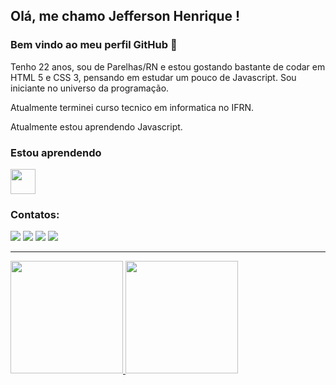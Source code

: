 ## Olá, me chamo Jefferson Henrique ! 
### Bem vindo ao meu perfil GitHub 👋

Tenho 22 anos, sou de Parelhas/RN e estou gostando bastante de codar em HTML 5 e CSS 3, pensando em estudar um pouco de Javascript. Sou iniciante no universo da programação. 

Atualmente terminei curso tecnico em informatica no IFRN. 

Atualmente estou aprendendo Javascript. 

### Estou aprendendo

<img src="https://cdn.jsdelivr.net/gh/devicons/devicon/icons/javascript/javascript-original.svg" width="40" height="40"/> 

### Contatos:

<div>
<a href="https://www.instagram.com/jefferson_sant0ss/" target="_blank"><img src="https://img.shields.io/badge/-Instagram-%23E4405F?style=for-the-badge&logo=instagram&logoColor=white" target="_blank"></a>
<a href="https://www.linkedin.com/in/jefferson-henrique-santos-lima-357260233?lipi=urn%3Ali%3Apage%3Ad_flagship3_profile_view_base_contact_details%3BA7hshdS8Sd6wNsMjclepOA%3D%3D" target="_blank"><img src="https://img.shields.io/badge/-LinkedIn-%230077B5?style=for-the-badge&logo=linkedin&logoColor=white" target="_blank"></a>
  <a href="https://twitter.com/Jeff_Santt0s"><img src="https://img.shields.io/badge/Twitter-1DA1F2?style=for-the-badge&logo=twitter&logoColor=white" target="_blank"/></a>
  <a href="jeff_sant0s#9567"><img src="https://img.shields.io/badge/Discord-7289DA?style=for-the-badge&logo=discord&logoColor=white" target="_blank"/></a>
</div>

--------

<div>
<a href="https://github.com/Jefferson-HSL">
<img height="180em" src="https://github-readme-stats.vercel.app/api/top-langs/?username=Jefferson-HSL&layout=compact&langs_count=7&theme=dracula"/>
<img height="180em" src="https://github-readme-stats.vercel.app/api?username=Jefferson-HSL&show_icons=true&theme=dracula&include_all_commits=true&count_private=true"/>
</div>
